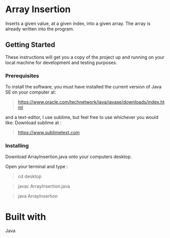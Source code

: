 # **Array Insertion**

Inserts a given value, at a given index, into a given array. The array is already written into the program.

## **Getting Started**

These instructions will get you a copy of the project up and running on your local machine for development and testing purposes.

### **Prerequisites**

To install the software, you must have installed the current version of Java SE on your computer at:

>https://www.oracle.com/technetwork/java/javase/downloads/index.html

and a text-editor, I use sublime, but feel free to use whichever you would like. Download sublime at :

>https://www.sublimetext.com

### **Installing**

Download ArrayInsertion.java onto your computers desktop.

Open your terminal and type :

>cd desktop

>javac ArrayInsertion.java

>java ArrayInsertion

# **Built with**

Java
